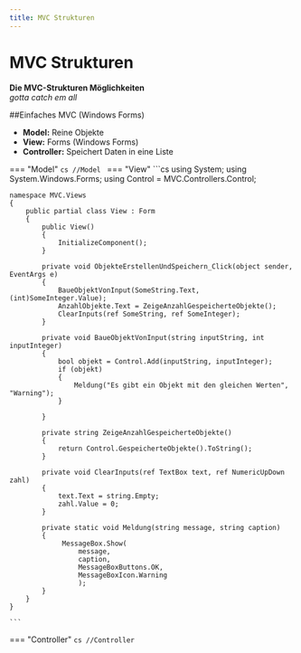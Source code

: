 ```yaml
---
title: MVC Strukturen
---
```



# MVC Strukturen


**Die MVC-Strukturen Möglichkeiten**  
*gotta catch em all*


##Einfaches MVC (Windows Forms)

- **Model:** Reine Objekte
- **View:** Forms (Windows Forms)
- **Controller:** Speichert Daten in eine Liste

=== "Model"
	```cs
	//Model
	```
=== "View"
	```cs
	using System;
	using System.Windows.Forms;
	using Control = MVC.Controllers.Control;

	namespace MVC.Views
	{
	    public partial class View : Form
	    {
	        public View()
	        {
	            InitializeComponent();
	        }

	        private void ObjekteErstellenUndSpeichern_Click(object sender, EventArgs e)
	        {
	            BaueObjektVonInput(SomeString.Text, (int)SomeInteger.Value);
	            AnzahlObjekte.Text = ZeigeAnzahlGespeicherteObjekte();
	            ClearInputs(ref SomeString, ref SomeInteger);
	        }

	        private void BaueObjektVonInput(string inputString, int inputInteger)
	        {
	            bool objekt = Control.Add(inputString, inputInteger);
	            if (objekt)
	            {
	                Meldung("Es gibt ein Objekt mit den gleichen Werten", "Warning");
	            }

	        }

	        private string ZeigeAnzahlGespeicherteObjekte()
	        {
	            return Control.GespeicherteObjekte().ToString();
	        }

	        private void ClearInputs(ref TextBox text, ref NumericUpDown zahl)
	        {
	            text.Text = string.Empty;
	            zahl.Value = 0;
	        }

	        private static void Meldung(string message, string caption)
	        {
	             MessageBox.Show(
	                 message,
	                 caption,
	                 MessageBoxButtons.OK,
	                 MessageBoxIcon.Warning
	                 ); 
	        }
	    }
	}
 
	```
=== "Controller"
	```cs
	//Controller
	``` 
